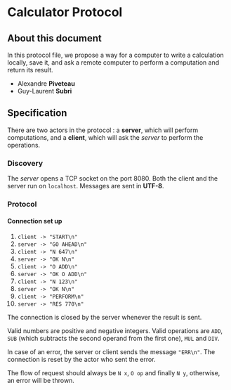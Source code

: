 # Calculator Protocol

## About this document

In this protocol file, we propose a way for a computer to write a calculation locally, save it, and ask a remote computer to perform a computation and return its result.

+ Alexandre **Piveteau**
+ Guy-Laurent **Subri**

## Specification

There are two actors in the protocol : a **server**, which will perform computations, and a **client**, which will ask the _server_ to perform the operations.

### Discovery

The _server_ opens a TCP socket on the port 8080. Both the client and the server run on `localhost`. Messages are sent in **UTF-8**.

### Protocol
#### Connection set up

01. `client -> "START\n"`
02. `server -> "GO AHEAD\n"`
03. `client -> "N 647\n"`
04. `server -> "OK N\n"`
05. `client -> "O ADD\n"`
06. `server -> "OK O ADD\n"`
07. `client -> "N 123\n"`
08. `server -> "OK N\n"`
09. `client -> "PERFORM\n"`
10. `server -> "RES 770\n"`

The connection is closed by the server whenever the result is sent.

Valid numbers are positive and negative integers.
Valid operations are `ADD`, `SUB` (which subtracts the second operand from the first one), `MUL` and `DIV`.

In case of an error, the server or client sends the message `"ERR\n"`. The connection is reset by the actor who sent the error.

The flow of request should always be `N x`, `O op` and finally `N y`, otherwise, an error will be thrown.